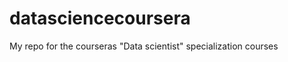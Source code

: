 datasciencecoursera
===================

My repo for the courseras "Data scientist" specialization courses
